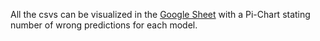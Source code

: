 All the csvs can be visualized in the [Google Sheet](https://docs.google.com/spreadsheets/d/12jiHFR7CrMsBpSSfXDQi_iTZYPrDoNVCiAnyBy1E0_A/edit#gid=1918008560) with a Pi-Chart stating number of wrong predictions for each model.
